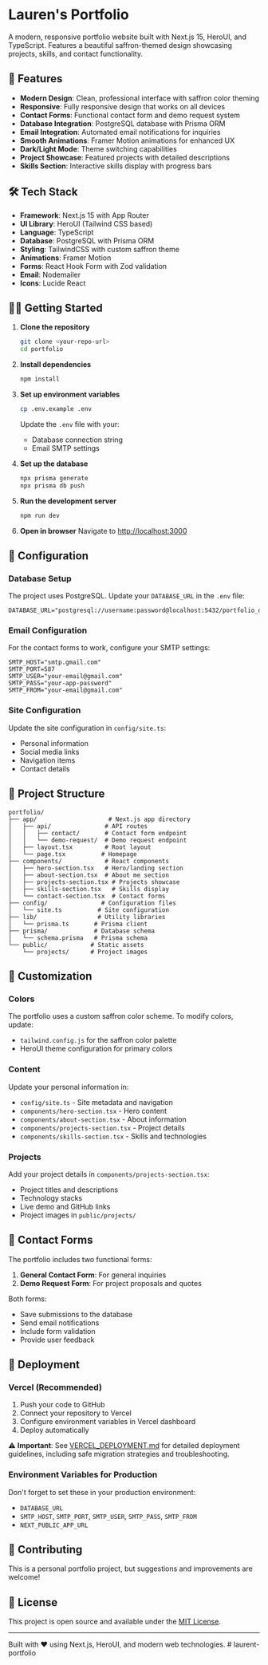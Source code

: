 # Lauren's Portfolio

A modern, responsive portfolio website built with Next.js 15, HeroUI, and TypeScript. Features a beautiful saffron-themed design showcasing projects, skills, and contact functionality.

## 🚀 Features

- **Modern Design**: Clean, professional interface with saffron color theming
- **Responsive**: Fully responsive design that works on all devices
- **Contact Forms**: Functional contact form and demo request system
- **Database Integration**: PostgreSQL database with Prisma ORM
- **Email Integration**: Automated email notifications for inquiries
- **Smooth Animations**: Framer Motion animations for enhanced UX
- **Dark/Light Mode**: Theme switching capabilities
- **Project Showcase**: Featured projects with detailed descriptions
- **Skills Section**: Interactive skills display with progress bars

## 🛠️ Tech Stack

- **Framework**: Next.js 15 with App Router
- **UI Library**: HeroUI (Tailwind CSS based)
- **Language**: TypeScript
- **Database**: PostgreSQL with Prisma ORM
- **Styling**: TailwindCSS with custom saffron theme
- **Animations**: Framer Motion
- **Forms**: React Hook Form with Zod validation
- **Email**: Nodemailer
- **Icons**: Lucide React

## 🏃‍♀️ Getting Started

1. **Clone the repository**

   ```bash
   git clone <your-repo-url>
   cd portfolio
   ```

2. **Install dependencies**

   ```bash
   npm install
   ```

3. **Set up environment variables**

   ```bash
   cp .env.example .env
   ```

   Update the `.env` file with your:

   - Database connection string
   - Email SMTP settings

4. **Set up the database**

   ```bash
   npx prisma generate
   npx prisma db push
   ```

5. **Run the development server**

   ```bash
   npm run dev
   ```

6. **Open in browser**
   Navigate to [http://localhost:3000](http://localhost:3000)

## 📝 Configuration

### Database Setup

The project uses PostgreSQL. Update your `DATABASE_URL` in the `.env` file:

```
DATABASE_URL="postgresql://username:password@localhost:5432/portfolio_db"
```

### Email Configuration

For the contact forms to work, configure your SMTP settings:

```
SMTP_HOST="smtp.gmail.com"
SMTP_PORT=587
SMTP_USER="your-email@gmail.com"
SMTP_PASS="your-app-password"
SMTP_FROM="your-email@gmail.com"
```

### Site Configuration

Update the site configuration in `config/site.ts`:

- Personal information
- Social media links
- Navigation items
- Contact details

## 📁 Project Structure

```
portfolio/
├── app/                    # Next.js app directory
│   ├── api/               # API routes
│   │   ├── contact/       # Contact form endpoint
│   │   └── demo-request/  # Demo request endpoint
│   ├── layout.tsx         # Root layout
│   └── page.tsx          # Homepage
├── components/            # React components
│   ├── hero-section.tsx   # Hero/landing section
│   ├── about-section.tsx  # About me section
│   ├── projects-section.tsx # Projects showcase
│   ├── skills-section.tsx   # Skills display
│   └── contact-section.tsx  # Contact forms
├── config/               # Configuration files
│   └── site.ts          # Site configuration
├── lib/                 # Utility libraries
│   └── prisma.ts       # Prisma client
├── prisma/             # Database schema
│   └── schema.prisma   # Prisma schema
└── public/            # Static assets
    └── projects/      # Project images
```

## 🎨 Customization

### Colors

The portfolio uses a custom saffron color scheme. To modify colors, update:

- `tailwind.config.js` for the saffron color palette
- HeroUI theme configuration for primary colors

### Content

Update your personal information in:

- `config/site.ts` - Site metadata and navigation
- `components/hero-section.tsx` - Hero content
- `components/about-section.tsx` - About information
- `components/projects-section.tsx` - Project details
- `components/skills-section.tsx` - Skills and technologies

### Projects

Add your project details in `components/projects-section.tsx`:

- Project titles and descriptions
- Technology stacks
- Live demo and GitHub links
- Project images in `public/projects/`

## 📧 Contact Forms

The portfolio includes two functional forms:

1. **General Contact Form**: For general inquiries
2. **Demo Request Form**: For project proposals and quotes

Both forms:

- Save submissions to the database
- Send email notifications
- Include form validation
- Provide user feedback

## 🚀 Deployment

### Vercel (Recommended)

1. Push your code to GitHub
2. Connect your repository to Vercel
3. Configure environment variables in Vercel dashboard
4. Deploy automatically

⚠️ **Important**: See [VERCEL_DEPLOYMENT.md](./VERCEL_DEPLOYMENT.md) for detailed deployment guidelines, including safe migration strategies and troubleshooting.

### Environment Variables for Production

Don't forget to set these in your production environment:

- `DATABASE_URL`
- `SMTP_HOST`, `SMTP_PORT`, `SMTP_USER`, `SMTP_PASS`, `SMTP_FROM`
- `NEXT_PUBLIC_APP_URL`

## 🤝 Contributing

This is a personal portfolio project, but suggestions and improvements are welcome!

## 📄 License

This project is open source and available under the [MIT License](LICENSE).

---

Built with ❤️ using Next.js, HeroUI, and modern web technologies.
#   l a u r e n t - p o r t f o l i o 
 
 
